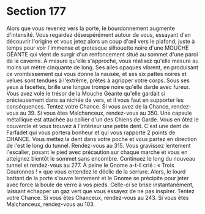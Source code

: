 # Section 177

Alors que vous revenez vers la porte, le bourdonnement augmente d'intensité. Vous
regardez désespérément autour de vous, essayant d'en découvrir l'origine et vous jetez
alors un coup d'œil vers le plafond, juste à temps pour voir l'immense et grotesque
silhouette noire d'une MOUCHE GÉANTE qui vient de surgir d'un renfoncement situé au
sommet d'une paroi de la caverne. À mesure qu'elle s'approche, vous réalisez qu'elle
mesure au moins un mètre cinquante de long. Ses ailes opaques vibrent, en produisant ce
vrombissement qui vous donne la nausée, et ses six pattes noires et velues sont tendues à
l'extrême, prêtes à agripper votre corps. Sous ses yeux à facettes, brille une longue
trompe noire qu'elle darde avec fureur. Vous avez volé le trésor de la Mouche Géante
qu'elle gardait si précieusement dans sa nichée de vers, et il vous faut en supporter les
conséquences. Tentez votre Chance. Si vous avez de la Chance, rendez-vous au 39. Si
vous êtes Malchanceux, rendez-vous au 350.
Une capsule métallique est attachée au collier d'un des Chiens de Garde. Vous en ôtez le
couvercle et vous trouvez à l'intérieur une petite dent. C'est une dent de Farfadet qui vous
portera bonheur et qui vous rapporte 2 points de CHANCE. Vous mettez la dent dans votre
poche et vous partez en direction de l'est le long du tunnel. Rendez-vous au 315.
Vous gravissez lentement l'escalier, posant le pied avec précaution sur chaque marche et
vous en atteignez bientôt le sommet sans encombre. Continuez le long du nouveau tunnel
et rendez-vous au 277.
À peine le Gnome a-t-il crié : « Trois Couronnes ! » que vous entendez le déclic de la
serrure. Alors, le lourd battant de la porte s'ouvre lentement et le Gnome se précipite pour
jeter avec force la boule de verre à vos pieds. Celle-ci se brise instantanément, laissant
échapper un gaz vert que vous essayez de ne pas inspirer. Tentez votre Chance. Si vous
êtes Chanceux, rendez-vous au 243. Si vous êtes Malchanceux, rendez-vous au 103.
